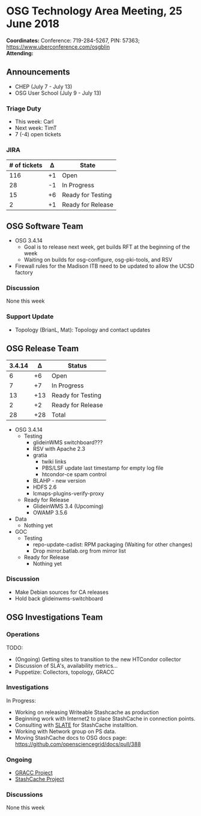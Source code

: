 # OSG Technology Area Meeting, 25 June 2018

**Coordinates:** Conference: 719-284-5267, PIN: 57363; <https://www.uberconference.com/osgblin>  
**Attending:**   


## Announcements

-   CHEP (July 7 - July 13)
-   OSG User School (July 9 - July 13)


### Triage Duty

-   This week: Carl
-   Next week: TimT
-   7 (-4) open tickets


### JIRA

| # of tickets | &Delta; | State             |
|------------ |------- |----------------- |
| 116          | +1      | Open              |
| 28           | -1      | In Progress       |
| 15           | +6      | Ready for Testing |
| 2            | +1      | Ready for Release |


## OSG Software Team

-   OSG 3.4.14  
    -   Goal is to release next week, get builds RFT at the beginning of the week
    -   Waiting on builds for osg-configure, osg-pki-tools, and RSV
-   Firewall rules for the Madison ITB need to be updated to allow the UCSD factory


### Discussion

None this week  


### Support Update

-   Topology (BrianL, Mat): Topology and contact updates


## OSG Release Team

| 3.4.14 | &Delta; | Status            |
|------ |------- |----------------- |
| 6      | +6      | Open              |
| 7      | +7      | In Progress       |
| 13     | +13     | Ready for Testing |
| 2      | +2      | Ready for Release |
| 28     | +28     | Total             |

-   OSG 3.4.14
    -   Testing
        -   glideinWMS switchboard???
        -   RSV with Apache 2.3
        -   gratia
            -  twiki links
            -  PBS/LSF update last timestamp for empty log file
            -  htcondor-ce spam control
        -   BLAHP - new version
        -   HDFS 2.6
        -   lcmaps-plugins-verify-proxy
    -   Ready for Release
        -   GlideinWMS 3.4 (Upcoming)
        -   OWAMP 3.5.6
-   Data
    -   Nothing yet
-   GOC
    -   Testing
        -   repo-update-cadist: RPM packaging (Waiting for other changes)
        -   Drop mirror.batlab.org from mirror list
    -   Ready for Release
        -   Nothing yet


### Discussion

-   Make Debian sources for CA releases
-   Hold back glideinwms-switchboard

## OSG Investigations Team


### Operations

TODO:  

-   (Ongoing) Getting sites to transition to the new HTCondor collector
-   Discussion of SLA's, availability metrics&#x2026;
-   Puppetize: Collectors, topology, GRACC


### Investigations

In Progress:  

-   Working on releasing Writeable Stashcache as production
-   Beginning work with Internet2 to place StashCache in connection points.
-   Consulting with [SLATE](http://slateci.io/) for StashCache installtion.
-   Working with Network group on PS data.
-   Moving StashCache docs to OSG docs page: <https://github.com/opensciencegrid/docs/pull/388>


### Ongoing

-   [GRACC Project](https://jira.opensciencegrid.org/projects/GRACC/)
-   [StashCache Project](https://opensciencegrid.github.io/StashCache/)


### Discussions

None this week
